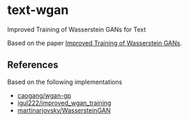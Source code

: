 # text-wgan
Improved Training of Wasserstein GANs for Text

Based on the paper [Improved Training of Wasserstein GANs](https://arxiv.org/abs/1704.00028).

## References

Based on the following implementations

- [caogang/wgan-gp](https://github.com/caogang/wgan-gp)
- [igul222/improved_wgan_training](https://github.com/igul222/improved_wgan_training)
- [martinarjovsky/WassersteinGAN](https://github.com/martinarjovsky/WassersteinGAN)
